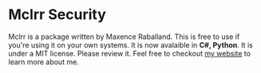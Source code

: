 # Mclrr Security
Mclrr is a package written by Maxence Raballand. This is free to use if you're using it on your own systems. It is now avalaible in **C#, Python**. It is under a MIT license. Please review it.
Feel free to checkout [my website](https://maxenceraballand.com) to learn more about me.
